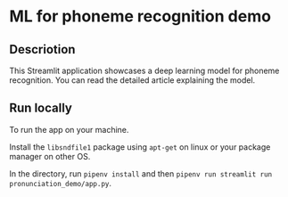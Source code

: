 # ML for phoneme recognition demo

## Descriotion

This Streamlit application showcases a deep learning model for phoneme recognition. You can read the detailed article explaining the model.

## Run locally

To run the app on your machine.

Install the `libsndfile1` package using `apt-get` on linux or your package manager on other OS.

In the directory, run `pipenv install` and then `pipenv run streamlit run pronunciation_demo/app.py`.

